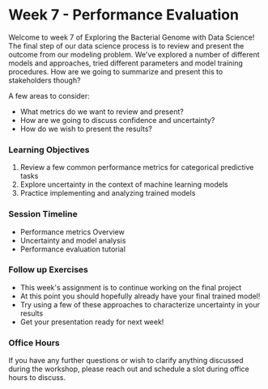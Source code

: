 # Week 7 - Performance Evaluation

Welcome to week 7 of Exploring the Bacterial Genome with Data Science! The final step of our data science process is to review and present the outcome from our modeling problem. We've explored a number of different models and approaches, tried different parameters and model training procedures. How are we going to summarize and present this to stakeholders though?

A few areas to consider:
- What metrics do we want to review and present?
- How are we going to discuss confidence and uncertainty?
- How do we wish to present the results?

### Learning Objectives

1. Review a few common performance metrics for categorical predictive tasks
2. Explore uncertainty in the context of machine learning models
3. Practice implementing and analyzing trained models 

### Session Timeline 

- Performance metrics Overview
- Uncertainty and model analysis
- Performance evaluation tutorial

### Follow up Exercises

- This week's assignment is to continue working on the final project
- At this point you should hopefully already have your final trained model!
- Try using a few of these approaches to characterize uncertainty in your results
- Get your presentation ready for next week!


### Office Hours 

If you have any further questions or wish to clarify anything discussed during the workshop, please reach out and schedule a slot during office hours to discuss.